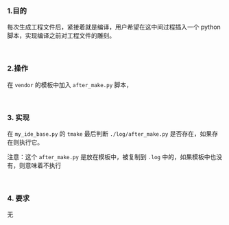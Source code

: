 
### 1.目的

每次生成工程文件后，紧接着就是编译，用户希望在这中间过程插入一个 python 脚本，实现编译之前对工程文件的雕刻。

</br>

### 2.操作

在 `vendor` 的模板中加入 `after_make.py` 脚本，

</br>

### 3. 实现

在 `my_ide_base.py` 的 `tmake` 最后判断 `./log/after_make.py` 是否存在，如果存在则执行它。

注意：这个 `after_make.py` 是放在模板中，被复制到 `.log` 中的，如果模板中也没有，则意味着不执行

</br>

### 4. 要求

无

